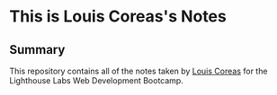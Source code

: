 # This is Louis Coreas's Notes
## Summary
This repository contains all of the notes taken by [Louis Coreas](https://github.com/Memoski89) for the Lighthouse Labs Web Development Bootcamp.